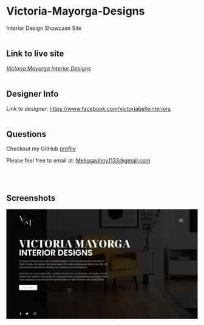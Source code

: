 # Victoria-Mayorga-Designs
Interior Design Showcase Site
<br>
<br>

## Link to live site
[*Victoria Mayorga Interior Designs*](https://mvint2647.github.io/Victoria-Mayorga-Designs/) 
<br>
<br>


## Designer Info
Link to designer:
https://www.facebook.com/victoriabelleinteriors
<br>
<br>

## Questions
Checkout my GitHub [profile](https://github.com/mvint2647)

Please feel free to email at: <Melissavinny1133@gmail.com>

<br>
<br>

## Screenshots

<!-- ![VM Interior Designs](assets/pics/vmlogowhite.png) -->

![VM Interior Designs](assets/pics/homepage.png)
